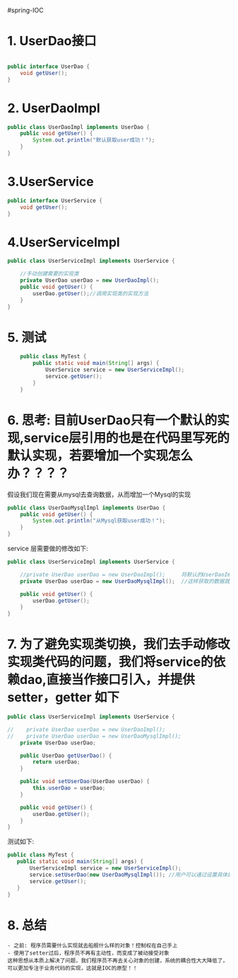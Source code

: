#spring-IOC
# 1. UserDao接口
```java

public interface UserDao {
    void getUser();
}
```
# 2. UserDaoImpl
```java
public class UserDaoImpl implements UserDao {
    public void getUser() {
        System.out.println("默认获取user成功！");
    }
}

```
# 3.UserService
```java
public interface UserService {
    void getUser();
}
```
# 4.UserServiceImpl
```java
public class UserServiceImpl implements UserService {

    //手动创建需要的实现类
    private UserDao userDao = new UserDaoImpl();
    public void getUser() {
        userDao.getUser();//调用实现类的实现方法
    }
}

```
# 5. 测试
```java
    public class MyTest {
        public static void main(String[] args) {
            UserService service = new UserServiceImpl();
            service.getUser();
        }
    }
```

# 6. 思考: 目前UserDao只有一个默认的实现,service层引用的也是在代码里写死的默认实现，若要增加一个实现怎么办？？？？

  假设我们现在需要从mysql去查询数据，从而增加一个Mysql的实现
```java
public class UserDaoMysqlImpl implements UserDao {
    public void getUser() {
        System.out.println("从Mysql获取user成功！");
    }
}
```
  service 层需要做的修改如下:
```java
public class UserServiceImpl implements UserService {

    //private UserDao userDao = new UserDaoImpl();     将默认的UserDaoImpl换成  UserDaoMysqlImpl
    private UserDao userDao = new UserDaoMysqlImpl();  //这样获取的数据就是从Mysql获取的了，，但是实现类变动一位着我们就必须手动切换实现类

    public void getUser() {
        userDao.getUser();
    }
}

```
# 7. 为了避免实现类切换，我们去手动修改实现类代码的问题，我们将service的依赖dao,直接当作接口引入，并提供setter，getter 如下   
```java
public class UserServiceImpl implements UserService {

//    private UserDao userDao = new UserDaoImpl();
//    private UserDao userDao = new UserDaoMysqlImpl();
    private UserDao userDao;

    public UserDao getUserDao() {
        return userDao;
    }

    public void setUserDao(UserDao userDao) {
        this.userDao = userDao;
    }

    public void getUser() {
        userDao.getUser();
    }
}

```
 测试如下:   
 ```java
public class MyTest {
    public static void main(String[] args) {
        UserServiceImpl service = new UserServiceImpl();
        service.setUserDao(new UserDaoMysqlImpl()); //用户可以通过设置具体的实现来控制调用想要的实现了，，是不是觉得很完美?
        service.getUser();
    }
}
```

# 8. 总结
    - 之前: 程序员需要什么实现就去船舰什么样的对象！控制权在自己手上
    - 使用了setter过后，程序员不再有主动性，而变成了被动接受对象
    这种思想从本质上解决了问题，我们程序员不再去关心对象的创建，系统的耦合性大大降低了，可以更加专注于业务代码的实现，这就是IOC的原型！！